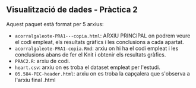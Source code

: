 ## Visualització de dades - Pràctica 2 

Aquest paquet està format per 5 arxius:
- `acorralgaleote-PRA1---copia.html`: ARXIU PRINCIPAL on podrem veure el codi empleat, els resultats gràfics i les conclusions a cada apartat. 
- `acorralgaleote-PRA1-copia.Rmd`: arxiu on hi ha el codi empleat i les conclusions abans de fer el Knit i obtenir els resultats gràfics. 
- `PRAC2.R`: arxiu de codi.
- `heart.csv`: arxiu on es troba el dataset empleat per l'estudi.
- `05.584-PEC-header.html`: arxiu on es troba la capçalera que s'observa a l'arxiu final .html
